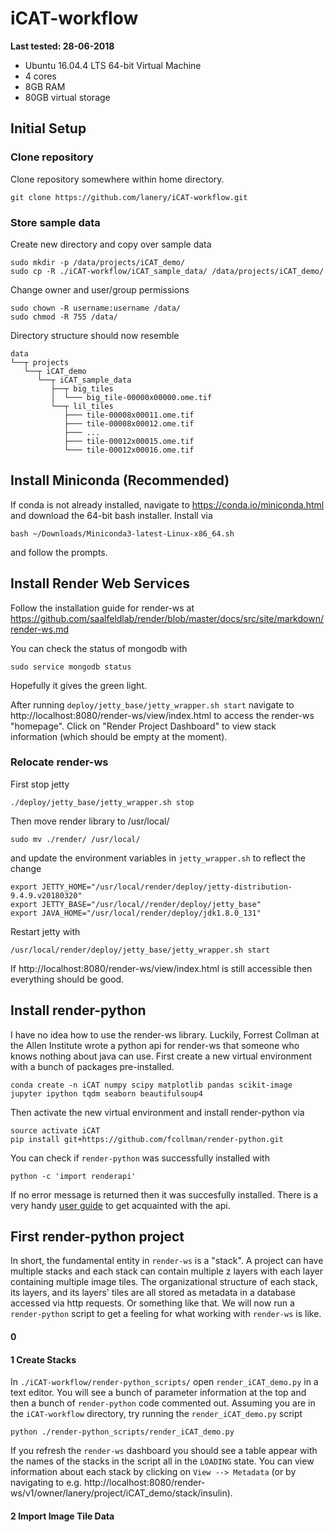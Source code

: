 # iCAT-workflow
**Last tested: 28-06-2018**
* Ubuntu 16.04.4 LTS 64-bit Virtual Machine
* 4 cores
* 8GB RAM
* 80GB virtual storage

## Initial Setup

### Clone repository
Clone repository somewhere within home directory.
```
git clone https://github.com/lanery/iCAT-workflow.git
```

### Store sample data
Create new directory and copy over sample data
```
sudo mkdir -p /data/projects/iCAT_demo/
sudo cp -R ./iCAT-workflow/iCAT_sample_data/ /data/projects/iCAT_demo/
```

Change owner and user/group permissions
```
sudo chown -R username:username /data/
sudo chmod -R 755 /data/
```

Directory structure should now resemble
```
data
└──┬ projects
   └──┬ iCAT_demo
      └──┬ iCAT_sample_data
         ├──┬ big_tiles
         │  └─── big_tile-00000x00000.ome.tif
         └──┬ lil_tiles
            ├─── tile-00008x00011.ome.tif
            ├─── tile-00008x00012.ome.tif
            ├─── ...
            ├─── tile-00012x00015.ome.tif
            └─── tile-00012x00016.ome.tif

```

## Install Miniconda (Recommended)
If conda is not already installed, navigate to https://conda.io/miniconda.html and download the 64-bit bash installer. Install via
```
bash ~/Downloads/Miniconda3-latest-Linux-x86_64.sh
```
and follow the prompts.

## Install Render Web Services
Follow the installation guide for render-ws at
https://github.com/saalfeldlab/render/blob/master/docs/src/site/markdown/render-ws.md

You can check the status of mongodb with
```
sudo service mongodb status
```
Hopefully it gives the green light.

After running `deploy/jetty_base/jetty_wrapper.sh start` navigate to http://localhost:8080/render-ws/view/index.html to access the render-ws "homepage". Click on "Render Project Dashboard" to view stack information (which should be empty at the moment).

### Relocate render-ws
First stop jetty
```
./deploy/jetty_base/jetty_wrapper.sh stop
```

Then move render library to /usr/local/
```
sudo mv ./render/ /usr/local/
```
and update the environment variables in `jetty_wrapper.sh` to reflect the change
```
export JETTY_HOME="/usr/local/render/deploy/jetty-distribution-9.4.9.v20180320"
export JETTY_BASE="/usr/local//render/deploy/jetty_base"
export JAVA_HOME="/usr/local/render/deploy/jdk1.8.0_131"
```

Restart jetty with
```
/usr/local/render/deploy/jetty_base/jetty_wrapper.sh start
```

If http://localhost:8080/render-ws/view/index.html is still accessible then everything should be good.

## Install render-python
I have no idea how to use the render-ws library. Luckily, Forrest Collman at the Allen Institute wrote a python api for render-ws that someone who knows nothing about java can use. First create a new virtual environment with a bunch of packages pre-installed.
```
conda create -n iCAT numpy scipy matplotlib pandas scikit-image jupyter ipython tqdm seaborn beautifulsoup4
```

Then activate the new virtual environment and install render-python via
```
source activate iCAT
pip install git+https://github.com/fcollman/render-python.git
```

You can check if `render-python` was successfully installed with
```
python -c 'import renderapi'
```
If no error message is returned then it was succesfully installed. There is a very handy [user guide](http://render-python.readthedocs.io/en/latest/guide/index.html) to get acquainted with the api.

## First render-python project
In short, the fundamental entity in `render-ws` is a "stack". A project can have multiple stacks and each stack can contain multiple z layers with each layer containing multiple image tiles. The organizational structure of each stack, its layers, and its layers' tiles are all stored as metadata in a database accessed via http requests. Or something like that. We will now run a `render-python` script to get a feeling for what working with `render-ws` is like.

#### 0 

#### 1 Create Stacks
In `./iCAT-workflow/render-python_scripts/` open `render_iCAT_demo.py` in a text editor. You will see a bunch of parameter information at the top and then a bunch of `render-python` code commented out. Assuming you are in the `iCAT-workflow` directory, try running the `render_iCAT_demo.py` script
```
python ./render-python_scripts/render_iCAT_demo.py
```

If you refresh the `render-ws` dashboard you should see a table appear with the names of the stacks in the script all in the `LOADING` state. You can view information about each stack by clicking on `View --> Metadata` (or by navigating to e.g. http://localhost:8080/render-ws/v1/owner/lanery/project/iCAT_demo/stack/insulin).

#### 2 Import Image Tile Data

